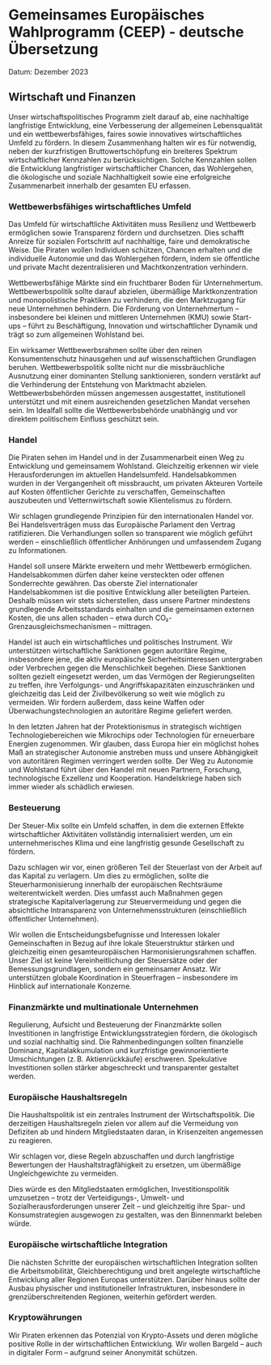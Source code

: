 # Gemeinsames Europäisches Wahlprogramm (CEEP) - deutsche Übersetzung
Datum: Dezember 2023

## Wirtschaft und Finanzen

Unser wirtschaftspolitisches Programm zielt darauf ab, eine nachhaltige langfristige Entwicklung, eine Verbesserung der allgemeinen Lebensqualität und ein wettbewerbsfähiges, faires sowie innovatives wirtschaftliches Umfeld zu fördern. In diesem Zusammenhang halten wir es für notwendig, neben der kurzfristigen Bruttowertschöpfung ein breiteres Spektrum wirtschaftlicher Kennzahlen zu berücksichtigen. Solche Kennzahlen sollen die Entwicklung langfristiger wirtschaftlicher Chancen, das Wohlergehen, die ökologische und soziale Nachhaltigkeit sowie eine erfolgreiche Zusammenarbeit innerhalb der gesamten EU erfassen.

### Wettbewerbsfähiges wirtschaftliches Umfeld

Das Umfeld für wirtschaftliche Aktivitäten muss Resilienz und Wettbewerb ermöglichen sowie Transparenz fördern und durchsetzen. Dies schafft Anreize für sozialen Fortschritt auf nachhaltige, faire und demokratische Weise. Die Piraten wollen Individuen schützen, Chancen erhalten und die individuelle Autonomie und das Wohlergehen fördern, indem sie öffentliche und private Macht dezentralisieren und Machtkonzentration verhindern.

Wettbewerbsfähige Märkte sind ein fruchtbarer Boden für Unternehmertum. Wettbewerbspolitik sollte darauf abzielen, übermäßige Marktkonzentration und monopolistische Praktiken zu verhindern, die den Marktzugang für neue Unternehmen behindern. Die Förderung von Unternehmertum – insbesondere bei kleinen und mittleren Unternehmen (KMU) sowie Start-ups – führt zu Beschäftigung, Innovation und wirtschaftlicher Dynamik und trägt so zum allgemeinen Wohlstand bei.

Ein wirksamer Wettbewerbsrahmen sollte über den reinen Konsumentenschutz hinausgehen und auf wissenschaftlichen Grundlagen beruhen. Wettbewerbspolitik sollte nicht nur die missbräuchliche Ausnutzung einer dominanten Stellung sanktionieren, sondern verstärkt auf die Verhinderung der Entstehung von Marktmacht abzielen. Wettbewerbsbehörden müssen angemessen ausgestattet, institutionell unterstützt und mit einem ausreichenden gesetzlichen Mandat versehen sein. Im Idealfall sollte die Wettbewerbsbehörde unabhängig und vor direktem politischem Einfluss geschützt sein.

### Handel

Die Piraten sehen im Handel und in der Zusammenarbeit einen Weg zu Entwicklung und gemeinsamem Wohlstand. Gleichzeitig erkennen wir viele Herausforderungen im aktuellen Handelsumfeld. Handelsabkommen wurden in der Vergangenheit oft missbraucht, um privaten Akteuren Vorteile auf Kosten öffentlicher Gerichte zu verschaffen, Gemeinschaften auszubeuten und Vetternwirtschaft sowie Klientelismus zu fördern.

Wir schlagen grundlegende Prinzipien für den internationalen Handel vor. Bei Handelsverträgen muss das Europäische Parlament den Vertrag ratifizieren. Die Verhandlungen sollen so transparent wie möglich geführt werden – einschließlich öffentlicher Anhörungen und umfassendem Zugang zu Informationen.

Handel soll unsere Märkte erweitern und mehr Wettbewerb ermöglichen. Handelsabkommen dürfen daher keine versteckten oder offenen Sonderrechte gewähren. Das oberste Ziel internationaler Handelsabkommen ist die positive Entwicklung aller beteiligten Parteien. Deshalb müssen wir stets sicherstellen, dass unsere Partner mindestens grundlegende Arbeitsstandards einhalten und die gemeinsamen externen Kosten, die uns allen schaden – etwa durch CO₂-Grenzausgleichsmechanismen – mittragen.

Handel ist auch ein wirtschaftliches und politisches Instrument. Wir unterstützen wirtschaftliche Sanktionen gegen autoritäre Regime, insbesondere jene, die aktiv europäische Sicherheitsinteressen untergraben oder Verbrechen gegen die Menschlichkeit begehen. Diese Sanktionen sollten gezielt eingesetzt werden, um das Vermögen der Regierungseliten zu treffen, ihre Verfolgungs- und Angriffskapazitäten einzuschränken und gleichzeitig das Leid der Zivilbevölkerung so weit wie möglich zu vermeiden. Wir fordern außerdem, dass keine Waffen oder Überwachungstechnologien an autoritäre Regime geliefert werden.

In den letzten Jahren hat der Protektionismus in strategisch wichtigen Technologiebereichen wie Mikrochips oder Technologien für erneuerbare Energien zugenommen. Wir glauben, dass Europa hier ein möglichst hohes Maß an strategischer Autonomie anstreben muss und unsere Abhängigkeit von autoritären Regimen verringert werden sollte. Der Weg zu Autonomie und Wohlstand führt über den Handel mit neuen Partnern, Forschung, technologische Exzellenz und Kooperation. Handelskriege haben sich immer wieder als schädlich erwiesen.

### Besteuerung

Der Steuer-Mix sollte ein Umfeld schaffen, in dem die externen Effekte wirtschaftlicher Aktivitäten vollständig internalisiert werden, um ein unternehmerisches Klima und eine langfristig gesunde Gesellschaft zu fördern.

Dazu schlagen wir vor, einen größeren Teil der Steuerlast von der Arbeit auf das Kapital zu verlagern. Um dies zu ermöglichen, sollte die Steuerharmonisierung innerhalb der europäischen Rechtsräume weiterentwickelt werden. Dies umfasst auch Maßnahmen gegen strategische Kapitalverlagerung zur Steuervermeidung und gegen die absichtliche Intransparenz von Unternehmensstrukturen (einschließlich öffentlicher Unternehmen).

Wir wollen die Entscheidungsbefugnisse und Interessen lokaler Gemeinschaften in Bezug auf ihre lokale Steuerstruktur stärken und gleichzeitig einen gesamteuropäischen Harmonisierungsrahmen schaffen. Unser Ziel ist keine Vereinheitlichung der Steuersätze oder der Bemessungsgrundlagen, sondern ein gemeinsamer Ansatz. Wir unterstützen globale Koordination in Steuerfragen – insbesondere im Hinblick auf internationale Konzerne.

### Finanzmärkte und multinationale Unternehmen

Regulierung, Aufsicht und Besteuerung der Finanzmärkte sollen Investitionen in langfristige Entwicklungsstrategien fördern, die ökologisch und sozial nachhaltig sind. Die Rahmenbedingungen sollten finanzielle Dominanz, Kapitalakkumulation und kurzfristige gewinnorientierte Umschichtungen (z. B. Aktienrückkäufe) erschweren. Spekulative Investitionen sollen stärker abgeschreckt und transparenter gestaltet werden.

### Europäische Haushaltsregeln

Die Haushaltspolitik ist ein zentrales Instrument der Wirtschaftspolitik. Die derzeitigen Haushaltsregeln zielen vor allem auf die Vermeidung von Defiziten ab und hindern Mitgliedstaaten daran, in Krisenzeiten angemessen zu reagieren.

Wir schlagen vor, diese Regeln abzuschaffen und durch langfristige Bewertungen der Haushaltstragfähigkeit zu ersetzen, um übermäßige Ungleichgewichte zu vermeiden.

Dies würde es den Mitgliedstaaten ermöglichen, Investitionspolitik umzusetzen – trotz der Verteidigungs-, Umwelt- und Sozialherausforderungen unserer Zeit – und gleichzeitig ihre Spar- und Konsumstrategien ausgewogen zu gestalten, was den Binnenmarkt beleben würde.

### Europäische wirtschaftliche Integration

Die nächsten Schritte der europäischen wirtschaftlichen Integration sollten die Arbeitsmobilität, Gleichberechtigung und breit angelegte wirtschaftliche Entwicklung aller Regionen Europas unterstützen. Darüber hinaus sollte der Ausbau physischer und institutioneller Infrastrukturen, insbesondere in grenzüberschreitenden Regionen, weiterhin gefördert werden.

### Kryptowährungen

Wir Piraten erkennen das Potenzial von Krypto-Assets und deren mögliche positive Rolle in der wirtschaftlichen Entwicklung. Wir wollen Bargeld – auch in digitaler Form – aufgrund seiner Anonymität schützen.


